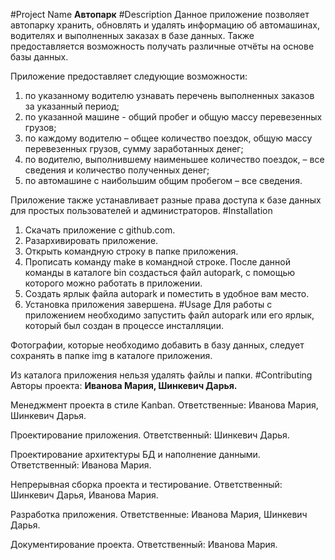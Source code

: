 #Project Name
**Автопарк**
#Description
Данное приложение позволяет автопарку хранить, обновлять и удалять информацию об автомашинах, водителях и выполненных заказах в базе данных. Также предоставляется возможность получать различные отчёты на основе базы данных. 

Приложение предоставляет следующие возможности:
1. по указанному водителю узнавать перечень выполненных заказов за указанный период; 
2. по указанной машине - общий пробег и общую массу перевезенных грузов;
3. по каждому водителю – общее количество поездок, общую массу перевезенных грузов, сумму заработанных денег;
4. по водителю, выполнившему наименьшее количество поездок, – все сведения и количество полученных денег;
5. по автомашине с наибольшим общим пробегом – все сведения.

Приложение также устанавливает разные права доступа к базе данных для простых пользователей и администраторов.
#Installation
1. Скачать приложение с github.com.
2. Разархивировать приложение.
3. Открыть командную строку в папке приложения.
4. Прописать команду make в командной строке. После данной команды в каталоге bin создасться файл autopark, с помощью которого можно работать в приложении.
5. Создать ярлык файла autopark и поместить в удобное вам место.
6. Установка приложения завершена.
#Usage
Для работы с приложением необходимо запустить файл autopark или его ярлык, который был создан в процессе инсталляции.

Фотографии, которые необходимо добавить в базу данных, следует сохранять в папке img в каталоге приложения.

Из каталога приложения нельзя удалять файлы и папки.
#Contributing
Авторы проекта: **Иванова Мария, Шинкевич Дарья.**

Менеджмент проекта в стиле Kanban. Ответственные: Иванова Мария, Шинкевич Дарья.

Проектирование приложения. Ответственный: Шинкевич Дарья.

Проектирование архитектуры БД и наполнение данными. Ответственный: Иванова Мария.

Непрерывная сборка проекта и тестирование. Ответственный: Шинкевич Дарья, Иванова Мария.

Разработка приложения. Ответственные: Иванова Мария, Шинкевич Дарья.

Документирование проекта. Ответственный: Иванова Мария.
